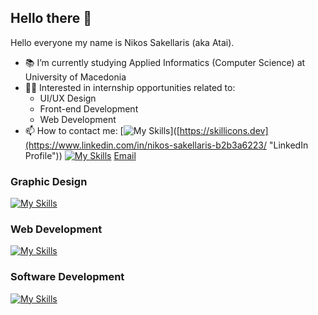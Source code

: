 ## Hello there 👋

Hello everyone my name is Nikos Sakellaris (aka Atai). 

- :books: I’m currently studying Applied Informatics (Computer Science) at University of Macedonia
- 🧑‍💻 Interested in internship opportunities related to:
  - UI/UX Design
  - Front-end Development
  - Web Development 
- 📫 How to contact me:
  [![My Skills](https://skillicons.dev/icons?i=linkedin)]([https://skillicons.dev](https://www.linkedin.com/in/nikos-sakellaris-b2b3a6223/ "LinkedIn Profile"))
 [![My Skills](https://skillicons.dev/icons?i=linkedin)](https://www.linkedin.com/in/nikos-sakellaris-b2b3a6223/ "LinkedIn Profile")
  [Email](nikossakell02@gmail.com)

### Graphic Design

  [![My Skills](https://skillicons.dev/icons?i=ps,xd)](https://skillicons.dev)

### Web Development

  [![My Skills](https://skillicons.dev/icons?i=html,css,bootstrap)](https://skillicons.dev)

### Software Development

  [![My Skills](https://skillicons.dev/icons?i=java,c,eclipse)](https://skillicons.dev)
